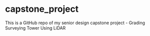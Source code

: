 # capstone_project
This is a GitHub repo of my senior design capstone project - Grading Surveying Tower Using LiDAR
